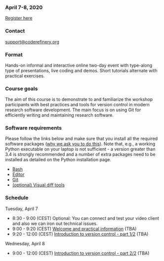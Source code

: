 

### April 7-8, 2020

<a class="btn btn-success" href="https://indico.neic.no/event/133/" data-mode="1" target="_blank">Register here</a>


### Contact

support@coderefinery.org


### Format

Hands-on informal and interactive online two-day event with type-along type of
presentations, live coding and demos. Short tutorials alternate with practical
exercises.


### Course goals

The aim of this course is to demonstrate to and familiarize the workshop
participants with best practices and tools for version control in modern
research software development. The main focus is on using Git for efficiently
writing and maintaining research software.


### **Software requirements**

Please follow the links below and make sure that you install all the required software packages
([why we ask you to do this](https://coderefinery.github.io/installation/#why-are-we-asking-participants-to-install-software)).
Note that, e.g., a working Python executable on your laptop is not sufficient -
a version greater than 3.4 is strongly recommended and a number of extra
packages need to be installed as detailed on the Python installation page.

- [Bash](https://coderefinery.github.io/installation/bash/)
- [Editor](https://coderefinery.github.io/installation/editors/)
- [Git](https://coderefinery.github.io/installation/git/)
- [(optional) Visual diff tools](https://coderefinery.github.io/installation/difftools/)


### Schedule

Tuesday, April 7
- 8:30 - 9:00 (CEST)
  Optional: You can connect and test your video client and also we can iron out technical issues.
- 9:00 - 9:20 (CEST)
  [Welcome and practical information](https://github.com/coderefinery/workshop-intro/blob/master/README.md)
  (TBA)
- 9:20 - 12:00 (CEST)
  [Introduction to version control - part 1/2](https://coderefinery.github.io/git-intro/)
  (TBA)

Wednesday, April 8
- 9:00 - 12:00 (CEST)
  [Introduction to version control - part 2/2](https://coderefinery.github.io/git-intro/)
  (TBA)
